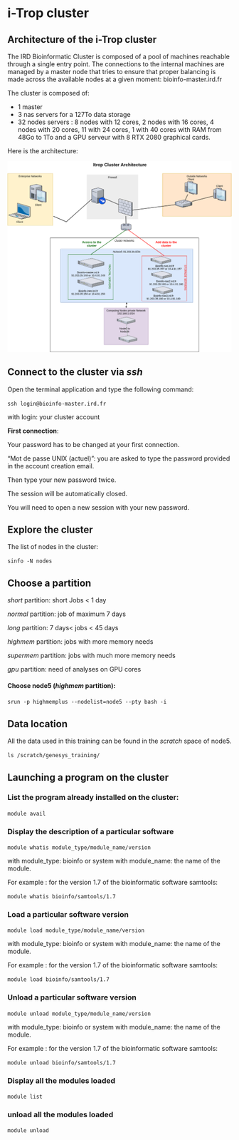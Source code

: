 # i-Trop cluster

## Architecture of the i-Trop cluster

The IRD Bioinformatic Cluster is composed of a pool of machines reachable through a single entry point. The connections to the internal machines are managed by a master node that tries to ensure that proper balancing is made across the available nodes at a given moment: bioinfo-master.ird.fr

The cluster is composed of:

- 1 master 
- 3 nas servers for a 127To data storage
- 32 nodes servers : 8 nodes with 12 cores, 2 nodes with 16 cores, 4 nodes with 20 cores, 11 with 24 cores, 1 with 40 cores with RAM from 48Go to 1To and a GPU serveur with 8 RTX 2080 graphical cards.

Here is the architecture:

![This is an image.](https://github.com/lokman89/bioinformatics_tutorials/blob/temp/schema_cluster_150221.png)

## Connect to the cluster via *ssh*

Open the terminal application and type the following command:

`ssh login@bioinfo-master.ird.fr`

with login: your cluster account


**First connection**:

Your password has to be changed at your first connection.

“Mot de passe UNIX (actuel)”: you are asked to type the password provided in the account creation email.

Then type your new password twice.

The session will be automatically closed.

You will need to open a new session with your new password.

## Explore the cluster

The list of nodes in the cluster:

`sinfo -N nodes`

## Choose a partition

*short* partition: short Jobs < 1 day  

*normal* partition: job of maximum 7 days

*long* partition: 7 days< jobs < 45 days

*highmem* partition: jobs with more memory needs

*supermem* partition: jobs with much more memory needs

*gpu* partition: need of analyses on GPU cores


#### Choose **node5** (*highmem* partition):
`srun -p highmemplus --nodelist=node5 --pty bash -i`

## Data location

All the data used in this training can be found in the *scratch* space of node5.

`ls /scratch/genesys_training/`

## Launching a program on the cluster

### List the program already installed on the cluster:

`module avail`

### Display the description of a particular software

`module whatis module_type/module_name/version`

with module_type: bioinfo or system with module_name: the name of the module.

For example : for the version 1.7 of the bioinformatic software samtools:

`module whatis bioinfo/samtools/1.7`

### Load a particular software version

`module load module_type/module_name/version`

with module_type: bioinfo or system with module_name: the name of the module.

For example : for the version 1.7 of the bioinformatic software samtools:

`module load bioinfo/samtools/1.7`

### Unload a particular software version

`module unload module_type/module_name/version`

with module_type: bioinfo or system with module_name: the name of the module.

For example : for the version 1.7 of the bioinformatic software samtools:

`module unload bioinfo/samtools/1.7`

### Display all the modules loaded

`module list`

### unload all the modules loaded

`module unload`

